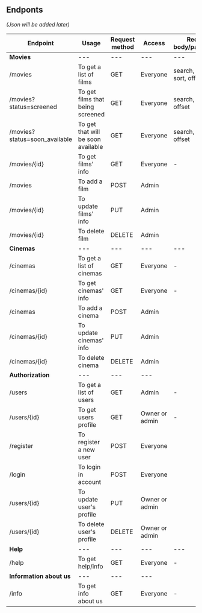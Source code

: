 ## Endponts 
_(Json will be added later)_

| Endpoint                      | Usage                              | Request method | Access         | Request body/parameters      | Response status | Response body |
|-------------------------------|------------------------------------|----------------|----------------|------------------------------|-----------------|---------------|
| **Movies**                    | ---                                | ---            | ---            | ---                          | ---             | ---           |
| /movies                       | To get a list of films             | GET            | Everyone       | search, status, sort, offset | 200 OK          |               | 
| /movies?status=screened       | To get films that being screened   | GET            | Everyone       | search, sort, offset         | 200 OK          |               | 
| /movies?status=soon_available | To get that will be soon available | GET            | Everyone       | search, sort, offset         | 200 OK          |               | 
| /movies/{id}                  | To get films' info                 | GET            | Everyone       | -                            | 200 OK          |               | 
| /movies                       | To add a film                      | POST           | Admin          |                              | 201 Created     |               | 
| /movies/{id}                  | To update films' info              | PUT            | Admin          |                              | 200 OK          |               | 
| /movies/{id}                  | To delete film                     | DELETE         | Admin          |                              | 204 No Content  | -             |
| **Cinemas**                   | ---                                | ---            | ---            | ---                          | ---             | ---           |
| /cinemas                      | To get a list of cinemas           | GET            | Everyone       | -                            | 200 OK          |               | 
| /cinemas/{id}                 | To get cinemas' info               | GET            | Everyone       | -                            | 200 OK          |               |
| /cinemas                      | To add a cinema                    | POST           | Admin          |                              | 201 Created     |               | 
| /cinemas/{id}                 | To update cinemas' info            | PUT            | Admin          |                              | 200 OK          |               | 
| /cinemas/{id}                 | To delete cinema                   | DELETE         | Admin          |                              | 204 No Content  | -             |
| **Authorization**             | ---                                | ---            | ---            |                              | ---             | ---           |
| /users                        | To get a list of users             | GET            | Admin          | -                            | 200 OK          |               | 
| /users/{id}                   | To get users profile               | GET            | Owner or admin | -                            | 200 OK          |               | 
| /register                     | To register a new user             | POST           | Everyone       |                              | 201 Created     |               | 
| /login                        | To login in account                | POST           | Everyone       |                              | 200 OK          |               | 
| /users/{id}                   | To update user's profile           | PUT            | Owner or admin |                              | 200 OK          |               |
| /users/{id}                   | To delete user's profile           | DELETE         | Owner or admin |                              | 204 No Content  | -             |
| **Help**                      | ---                                | ---            | ---            | ---                          | ---             | ---           |
| /help                         | To get help/info                   | GET            | Everyone       | -                            | 200 OK          |               |
| **Information about us**      | ---                                | ---            | ---            |                              | ---             | ---           |
| /info                         | To get info about us               | GET            | Everyone       | -                            | 200 OK          |               | 
